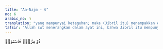 ```yaml
---
title: "An-Najm - 6"
no: 6
arabic_no: ٦
translation: "yang mempunyai keteguhan; maka (Jibril itu) menampakkan diri dengan rupa yang asli (rupa yang bagus dan perkasa)"
tafsir: "Allah swt menerangkan dalam ayat ini, bahwa Jibril itu mempunyai kekuatan yang luar biasa. Seperti dalam riwayat bahwa ia telah pernah membalikkan perkampungan Nabi Lut kemudian mereka diangkat ke langit lalu dijatuhkan ke bumi. Ia telah pernah menghembus kaum Samud hingga berterbangan. Dan apabila ia turun ke bumi hanya dibutuhkan waktu sekejap mata. Lagi pula ia dapat berubah bentuk menjadi seperti manusia. ("
---
```


ذُوْ مِرَّةٍۗ فَاسْتَوٰىۙ 

